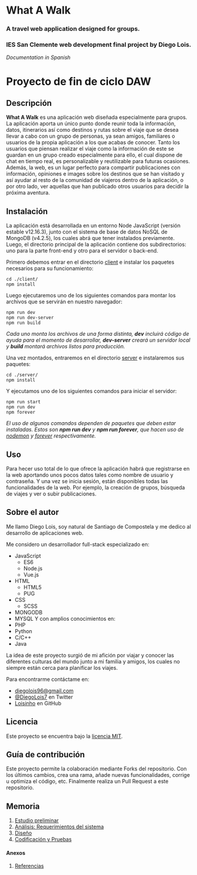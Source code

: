 # What A Walk

### A travel web application designed for groups.

### IES San Clemente web development final project by Diego Lois.

*Documentation in Spanish*

# Proyecto de fin de ciclo DAW

## Descripción

**What A Walk** es una aplicación web diseñada especialmente para grupos. La aplicación aporta un único punto donde reunir toda la información, datos, itinerarios así como destinos y rutas sobre el viaje que se desea llevar a cabo con un grupo de personas, ya sean amigos, familiares o usuarios de la propia aplicación a los que acabas de conocer. Tanto los usuarios que piensan realizar el viaje como la información de este se guardan en un grupo creado especialmente para ello, el cual dispone de chat en tiempo real, es personalizable y reutilizable para futuras ocasiones. Además, la web, es un lugar perfecto para compartir publicaciones con información, opiniones e images sobre los destinos que se han visitado y así ayudar al resto de la comunidad de viajeros dentro de la aplicación, o por otro lado, ver aquellas que han publicado otros usuarios para decidir la próxima aventura.

## Instalación

La aplicación está desarrollada en un entorno Node JavaScript (versión estable v12.16.3), junto con el sistema de base de datos NoSQL de MongoDB (v4.2.5), los cuales abrá que tener instalados previamente.
Luego, el directorio principal de la aplicación contiene dos subdirectorios: uno para la parte front-end y otro para el servidor o back-end.

Primero debemos entrar en el directorio [client](./client) e instalar los paquetes necesarios para su funcionamiento:
```
cd ./client/
npm install
```
Luego ejecutaremos uno de los siguientes comandos para montar los archivos que se servirán en nuestro navegador:
```
npm run dev
npm run dev-server
npm run build
```
*Cada uno monta los archivos de una forma distinta, **dev** incluirá código de ayuda para el momento de desarrollar, **dev-server** creará un servidor local y **build** montará archivos listos para producción.*

Una vez montados, entraremos en el directorio [server](./server) e instalaremos sus paquetes:
```
cd ./server/
npm install
```
Y ejecutamos uno de los siguientes comandos para iniciar el servidor:
```
npm run start
npm run dev
npm forever
```
*El uso de algunos comandos dependen de paquetes que deben estar instaladas. Estos son **npm run dev** y **npm run forever**, que hacen uso de [nodemon](https://www.npmjs.com/package/nodemon) y [forever](https://www.npmjs.com/package/forever) respectivamente.*

## Uso

Para hecer uso total de lo que ofrece la aplicación habrá que registrarse en la web aportando unos pocos datos tales como nombre de usuario y contraseña. Y una vez se inicia sesión, están disponibles todas las funcionalidades de la web. Por ejemplo, la creación de grupos, búsqueda de viajes y ver o subir publicaciones.

## Sobre el autor

Me llamo Diego Lois, soy natural de Santiago de Compostela y me dedico al desarrollo de aplicaciones web.

Me considero un desarrollador full-stack especializado en:
- JavaScript
    - ES6
    - Node.js
    - Vue.js
- HTML
    - HTML5
    - PUG
- CSS
    - SCSS
- MONGODB
- MYSQL
Y con amplios conocimientos en:
- PHP
- Python
- C/C++
- Java

La idea de este proyecto surgió de mi afición por viajar y conocer las diferentes culturas del mundo junto a mi familia y amigos, los cuales no siempre están cerca para planificar los viajes.

Para encontrarme contáctame en:
- diegolois96@gmail.com
- [@DiegoLois7](https://twitter.com/DiegoLois7) en Twitter
- [Loisinho](https://github.com/Loisinho) en GitHub

## Licencia

Este proyecto se encuentra bajo la [licencia MIT](./LICENSE).

## Guía de contribución

Este proyecto permite la colaboración mediante Forks del repositorio. Con los últimos cambios, crea una rama, añade nuevas funcionalidades, corrige u optimiza el código, etc. Finalmente realiza un Pull Request a este repositorio.

## Memoria

1. [Estudio preliminar](doc/templates/1_estudio_preliminar.md)
2. [Análisis: Requerimientos del sistema](doc/templates/2_analisis.md)
3. [Diseño](doc/templates/3_diseño.md)
4. [Codificación y Pruebas](doc/templates/4_codificacion_pruebas.md)

#### Anexos
1. [Referencias](doc/templates/a1_referencias.md)
